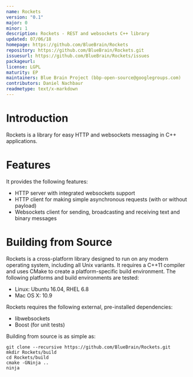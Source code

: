 ```yaml
---
name: Rockets
version: "0.1"
major: 0
minor: 1
description: Rockets - REST and websockets C++ library
updated: 07/06/18
homepage: https://github.com/BlueBrain/Rockets
repository: https://github.com/BlueBrain/Rockets.git
issuesurl: https://github.com/BlueBrain/Rockets/issues
packageurl: 
license: LGPL
maturity: EP
maintainers: Blue Brain Project (bbp-open-source@googlegroups.com)
contributors: Daniel Nachbaur
readmetype: text/x-markdown
---
```


# Introduction

Rockets is a library for easy HTTP and websockets messaging in C++ applications.

# Features

It provides the following features:

* HTTP server with integrated websockets support
* HTTP client for making simple asynchronous requests (with or without payload)
* Websockets client for sending, broadcasting and receiving text and binary
  messages

# Building from Source

Rockets is a cross-platform library designed to run on any modern operating
system, including all Unix variants. It requires a C++11 compiler and uses CMake
to create a platform-specific build environment. The following platforms and
build environments are tested:

* Linux: Ubuntu 16.04, RHEL 6.8
* Mac OS X: 10.9

Rockets requires the following external, pre-installed dependencies:

* libwebsockets
* Boost (for unit tests)

Building from source is as simple as:

    git clone --recursive https://github.com/BlueBrain/Rockets.git
    mkdir Rockets/build
    cd Rockets/build
    cmake -GNinja ..
    ninja

